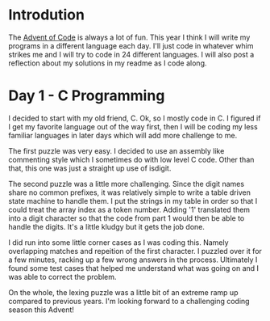 # Introdution
The [Advent of Code](https://adventofcode.com/) is always a lot of
fun. This year I think I will write my programs in a different
language each day. I'll just code in whatever whim strikes me and
I will try to code in 24 different languages. I will also post
a reflection about my solutions in my readme as I code along.

# Day 1 - C Programming
I decided to start with my old friend, C. Ok, so I mostly code in C.
I figured if I get my favorite language out of the way first, then
I will be coding my less familiar languages in later days which will
add more challenge to me.

The first puzzle was very easy. I decided to use an assembly like
commenting style which I sometimes do with low level C code. Other
than that, this one was just a straight up use of isdigit.

The second puzzle was a little more challenging. Since the digit names
share no common prefixes, it was relatively simple to write a table
driven state machine to handle them. I put the strings in my table in
order so that I could treat the array index as a token number. Adding
'1' translated them into a digit character so that the code from part
1 would then be able to handle the digits. It's a little kludgy but
it gets the job done.

I did run into some little corner cases as I was coding this. Namely
overlapping matches and repeition of the first character. I puzzled
over it for a few minutes, racking up a few wrong answers in the
process. Ultimately I found some test cases that helped me understand
what was going on and I was able to correct the problem.

On the whole, the lexing puzzle was a little bit of an extreme ramp up
compared to previous years. I'm looking forward to a challenging
coding season this Advent!
